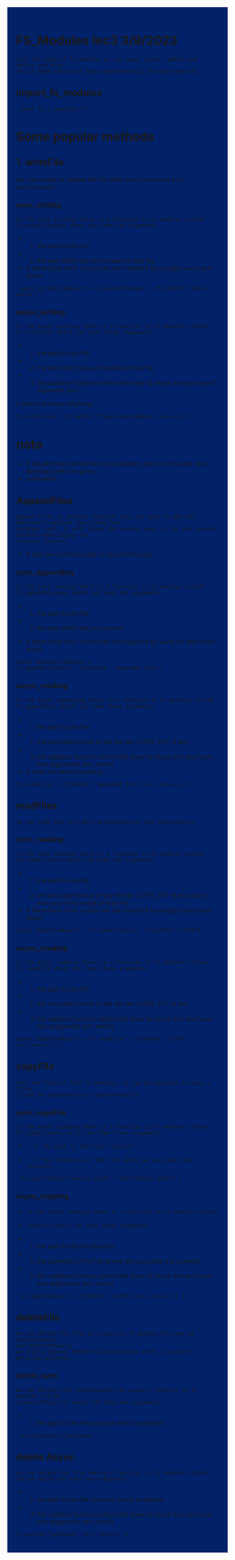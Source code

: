 <div style= "background-color:#012169; padding: 20px 20px">

# FS_Modules lec3 3/9/2023

    with the help of fs_modules we can read, write, update and delete any file
    we can read and write data asynchronously and syncronously.

## import_fs_modules

```
 const fs = require('fs')
```

# Some popular methods

## 1. writeFile

we can create or update the file both asynchronously and syncronously

### sync_writing

    In the sync writing there is a function in fs modules called
    fs.writeFileSync which can take two arguments.

- 1.  the path to the file
- 2.  the text which will be included in that file
- if there have error occurs we can handle it by usingtry and catch block

```
 const writeFileResult = fs.writeFileSync('./filePath',"hello world") }
```

### async_writing

    In the Async writing there is a function in fs modules called
    fs.writeFile which can take three arguments.

- 1.  the path to the file
- 2.  the text which you will include in that file
- 3.  the callback function which will show its result and also have 1 argument (err)

it does not return anything.

```
fs.writeFile('./filePath',"PakistanZindabad",(err)=>{ })
```

# note

- if the directory exist then it will updated, else it will create new directory with the given
- path name.

## AppendFiles

    Append files is another function that can help to add the data(text) without overriding the
    original text, it will place the content next to the old content without overridding the
    original content.

- it may be synchronously or asynchronously

### sync_appending

    in the sync reading there is a function in fs modules called
    fs.appendFileSync which can take two arguments.

- 1. the path to the file
- 2. the text which will be inserted

- if there have error occurs we can handle it by using try and catch block

```
const appendFileResult = fs.appendFileSync('./filePath',"appended Text")
```

### async_reading

    In the Async appending there is a function in fs modules called
    fs.appendFile which can take three arguments.

- 1. the path to the file
- 2. the encoded format of the file like (UTF8, UTF-8 etc)
- 3. the callback function which will show its result and also have two arguments (err, result)
- it does not return anything

```
fs.readFile('./filePath',"appended Text",(err,res)=>{ }) }
```

## readFiles

    we can read the file both asynchronously and syncronously

### sync_reading

    in the sync reading there is a function in fs modules called
    fs.readFileSync which can take two arguments.

- 1. the path to the file
- 2. the encoded format of the file like (UTF8, UTF-8 etc)
     and it also return the result of that file.
- if there have error occurs we can handle it by usingtry and catch block

```
const readFileResult = fs.readFileSync('./filePath',"utf8")
```

### async_reading

    in the Async reading there is a function in fs modules called
    fs.readFile which can take three arguments.

- 1.  the path to the file
- 2.  the encoded format of the file like (UTF8, UTF-8 etc)
- 3.  the callback function which will show its result and also have two arguments (err, result).

```
const readFileResult = fs.readFile('./filePath',"utf8",(err,res)=>{ })
```

## copyFile

    with the help of this fs modules, it can be possible to copy a files
    it may be synchrously or asynchronously.

### sync_copyFile

    in the Async reading there is a function in fs modules called
    fs.copyFileSync which can take three arguments.

-       1) the path to the file (sourcs)
-       2) the disnation of the file where we can paste the contents

```
 fs.copyFileSync("source path", "distination path") }
```

### async_copying

-     in the Async reading there is a function in fs modules called
-     copyFile which can take three arguments.
- 1. the path to the file (sourcs)
- 2. the disnation of the file where we can paste the contents
- 3. the callback function which will show its result and also have two
     arguments (err, result).

```
 fs.copyFileSync('./filePath',"utf8",(err,res)=>{ }) }
```

## deleteFile

    we can delete the file by using the fs module,this may be synchronously
    and Asynchronously.
    we used a specail method called @unlink which is used for deleting purposes.

### delete_sync

    we can delete file synchronously by using a function in fs modules called
    <i>unlickSync</i> which can take one arguments.

- 1.  the path to the file (sourcs) which is deleted

```
 fs.unlinkSync("pathname")
```

## delete Async

    we can delete the file having a function in fs modules called
    unlink which can take two arguments.

- 1. the path to the file (sourcs) which is deleted
- 3. the callback function which will show its result and also have two arguments (err, result).

```
fs.unlink("pathname",(err,res)=>{ })
```

</div>
